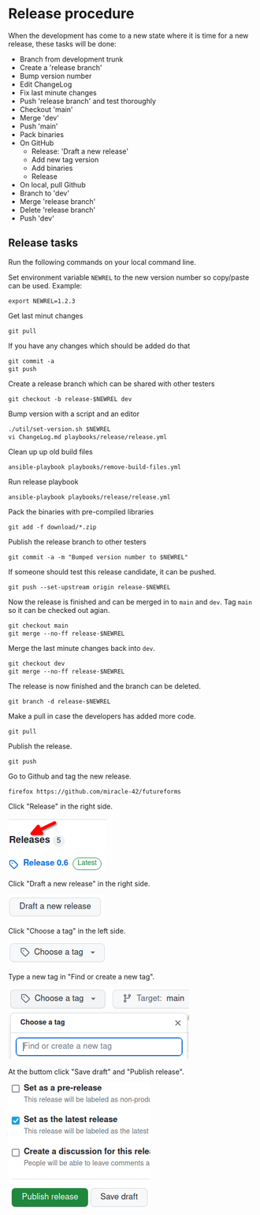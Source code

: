 # Release procedure

When the development has come to a new state where it is time for a new
release, these tasks will be done:

* Branch from development trunk
* Create a 'release branch'
* Bump version number
* Edit ChangeLog
* Fix last minute changes
* Push 'release branch' and test thoroughly 
* Checkout 'main'
* Merge 'dev'
* Push 'main'
* Pack binaries
* On GitHub
  - Release: 'Draft a new release'
  - Add new tag version
  - Add binaries
  - Release
* On local, pull Github
* Branch to 'dev'
* Merge 'release branch'
* Delete 'release branch'
* Push 'dev'

## Release tasks

Run the following commands on your local command line.

Set environment variable `NEWREL` to the new version number
so copy/paste can be used.
Example:

    export NEWREL=1.2.3

Get last minut changes

    git pull

If you have any changes which should be added do that

    git commit -a
    git push

Create a release branch which can be shared with other testers

    git checkout -b release-$NEWREL dev

Bump version with a script and an editor

    ./util/set-version.sh $NEWREL
    vi ChangeLog.md playbooks/release/release.yml 

Clean up up old build files

    ansible-playbook playbooks/remove-build-files.yml

Run release playbook

    ansible-playbook playbooks/release/release.yml 

Pack the binaries with pre-compiled libraries

    git add -f download/*.zip

Publish the release branch to other testers

    git commit -a -m "Bumped version number to $NEWREL"

If someone should test this release candidate, it can
be pushed.

    git push --set-upstream origin release-$NEWREL

Now the release is finished and can be merged in to
`main` and `dev`.
Tag `main` so it can be checked out agian.

    git checkout main
    git merge --no-ff release-$NEWREL

Merge the last minute changes back into `dev`.

    git checkout dev
    git merge --no-ff release-$NEWREL

The release is now finished and the branch can be deleted.

    git branch -d release-$NEWREL

Make a pull in case the developers has added more code.

    git pull

Publish the release.

    git push

Go to Github and tag the new release.

    firefox https://github.com/miracle-42/futureforms

Click "Release" in the right side.

![Release](../img/rel-1.png)

Click "Draft a new release" in the right side.

![Draft](../img/rel-2.png)

Click "Choose a tag" in the left side.

![Choose](../img/rel-3.png)

Type a new tag in "Find or create a new tag".

![Create a new tag](../img/rel-4.png)

At the buttom click "Save draft" and "Publish release".

![Publish](../img/rel-5.png)

